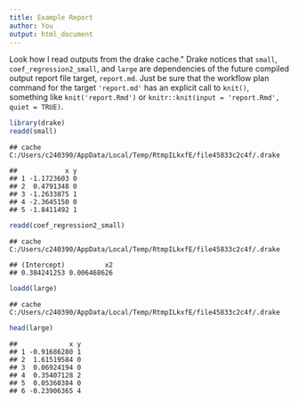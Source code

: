```yaml
---
title: Example Report
author: You
output: html_document
---
```


Look how I read outputs from the drake cache."
Drake notices that `small`, `coef_regression2_small`,
and `large` are dependencies of the
future compiled output report file target, `report.md`.
Just be sure that the workflow plan command for the target `'report.md'`
has an explicit call to `knit()`, something like `knit('report.Rmd')` or
`knitr::knit(input = 'report.Rmd', quiet = TRUE)`.


```r
library(drake)
readd(small)
```

```
## cache C:/Users/c240390/AppData/Local/Temp/RtmpILkxfE/file45833c2c4f/.drake
```

```
##            x y
## 1 -1.1723603 0
## 2  0.4791348 0
## 3 -1.2633875 1
## 4 -2.3645150 0
## 5 -1.8411492 1
```

```r
readd(coef_regression2_small)
```

```
## cache C:/Users/c240390/AppData/Local/Temp/RtmpILkxfE/file45833c2c4f/.drake
```

```
## (Intercept)          x2 
## 0.384241253 0.006468626
```

```r
loadd(large)
```

```
## cache C:/Users/c240390/AppData/Local/Temp/RtmpILkxfE/file45833c2c4f/.drake
```

```r
head(large)
```

```
##             x y
## 1 -0.91686280 1
## 2  1.61519584 0
## 3  0.06924194 0
## 4  0.35407128 2
## 5  0.05360384 0
## 6 -0.23906365 4
```
